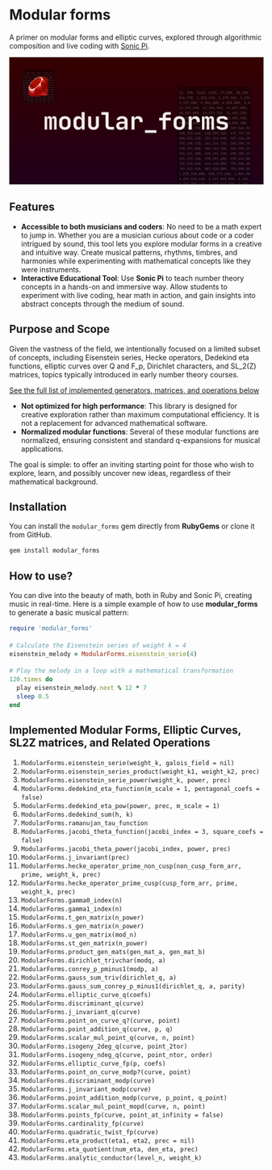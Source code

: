 # Modular forms

A primer on modular forms and elliptic curves, explored through algorithmic composition and live coding with [Sonic Pi](https://sonic-pi.net/).

![Modular Forms - Image](modular_forms.png)

## Features

- **Accessible to both musicians and coders**: No need to be a math expert to jump in. Whether you are a musician curious about code or a coder intrigued by sound, this tool lets you explore modular forms in a creative and intuitive way. Create musical patterns, rhythms, timbres, and harmonies while experimenting with mathematical concepts like they were instruments.
- **Interactive Educational Tool**: Use **Sonic Pi** to teach number theory concepts in a hands-on and immersive way. Allow students to experiment with live coding, hear math in action, and gain insights into abstract concepts through the medium of sound.

## Purpose and Scope

Given the vastness of the field, we intentionally focused on a limited subset of concepts, including Eisenstein series, Hecke operators, Dedekind eta functions, elliptic curves over Q and F_p,  Dirichlet characters, and SL_2(Z) matrices, topics typically introduced in early number theory courses.

[See the full list of implemented generators, matrices, and operations below](#implemented-modular-forms-elliptic-curves-sl2z-matrices-and-related-operations)

- **Not optimized for high performance**: This library is designed for creative exploration rather than maximum computational efficiency. It is not a replacement for advanced mathematical software.
- **Normalized modular functions**: Several of these modular functions are normalized, ensuring consistent and standard q-expansions for musical applications.

The goal is simple: to offer an inviting starting point for those who wish to explore, learn, and possibly uncover new ideas, regardless of their mathematical background.

## Installation

You can install the `modular_forms` gem directly from **RubyGems** or clone it from GitHub.

```bash
gem install modular_forms
```

## How to use?

You can dive into the beauty of math, both in Ruby and Sonic Pi, creating music in real-time. Here is a simple example of how to use **modular_forms** to generate a basic musical pattern:

```rb
require 'modular_forms'

# Calculate the Eisenstein series of weight k = 4
eisenstein_melody = ModularForms.eisenstein_serie(4)

# Play the melody in a loop with a mathematical transformation
120.times do
  play eisenstein_melody.next % 12 * 7
  sleep 0.5
end
```

## Implemented Modular Forms, Elliptic Curves, SL2Z matrices, and Related Operations

<!-- Normalized -->
1. `ModularForms.eisenstein_serie(weight_k, galois_field = nil)`
2. `ModularForms.eisenstein_series_product(weight_k1, weight_k2, prec)`
3. `ModularForms.eisenstein_serie_power(weight_k, power, prec)`
4. `ModularForms.dedekind_eta_function(m_scale = 1, pentagonal_coefs = false)`
5. `ModularForms.dedekind_eta_pow(power, prec, m_scale = 1)`
6. `ModularForms.dedekind_sum(h, k)`
7. `ModularForms.ramanujan_tau_function`
8. `ModularForms.jacobi_theta_function(jacobi_index = 3, square_coefs = false)`
9. `ModularForms.jacobi_theta_power(jacobi_index, power, prec)`
10. `ModularForms.j_invariant(prec)`
11. `ModularForms.hecke_operator_prime_non_cusp(non_cusp_form_arr, prime, weight_k, prec)`
12. `ModularForms.hecke_operator_prime_cusp(cusp_form_arr, prime, weight_k, prec)`
13. `ModularForms.gamma0_index(n)`
14. `ModularForms.gamma1_index(n)`
15. `ModularForms.t_gen_matrix(n_power)`
16. `ModularForms.s_gen_matrix(n_power)`
17. `ModularForms.u_gen_matrix(mod_n)`
18. `ModularForms.st_gen_matrix(n_power)`
19. `ModularForms.product_gen_mats(gen_mat_a, gen_mat_b)`
20. `ModularForms.dirichlet_trivchar(modq, a)`
21. `ModularForms.conrey_p_pminus1(modp, a)`
22. `ModularForms.gauss_sum_triv(dirichlet_q, a)`
23. `ModularForms.gauss_sum_conrey_p_minus1(dirichlet_q, a, parity)`
24. `ModularForms.elliptic_curve_q(coefs)`
25. `ModularForms.discriminant_q(curve)`
26. `ModularForms.j_invariant_q(curve)`
27. `ModularForms.point_on_curve_q?(curve, point)`
28. `ModularForms.point_addition_q(curve, p, q)`
29. `ModularForms.scalar_mul_point_q(curve, n, point)`
30. `ModularForms.isogeny_2deg_q(curve, point_2tor)`
31. `ModularForms.isogeny_ndeg_q(curve, point_ntor, order)`
32. `ModularForms.elliptic_curve_fp(p, coefs)`
33. `ModularForms.point_on_curve_modp?(curve, point)`
34. `ModularForms.discriminant_modp(curve)`
35. `ModularForms.j_invariant_modp(curve)`
36. `ModularForms.point_addition_modp(curve, p_point, q_point)`
37. `ModularForms.scalar_mul_point_mopd(curve, n, point)`
38. `ModularForms.points_fp(curve, point_at_infinity = false)`
39. `ModularForms.cardinality_fp(curve)`
40. `ModularForms.quadratic_twist_fp(curve)`
41. `ModularForms.eta_product(eta1, eta2, prec = nil)`
42. `ModularForms.eta_quotient(num_eta, den_eta, prec)`
43. `ModularForms.analytic_conductor(level_n, weight_k)`


